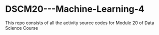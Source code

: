 # DSCM20---Machine-Learning-4
This repo consists of all the activity source codes for Module 20 of Data Science Course
